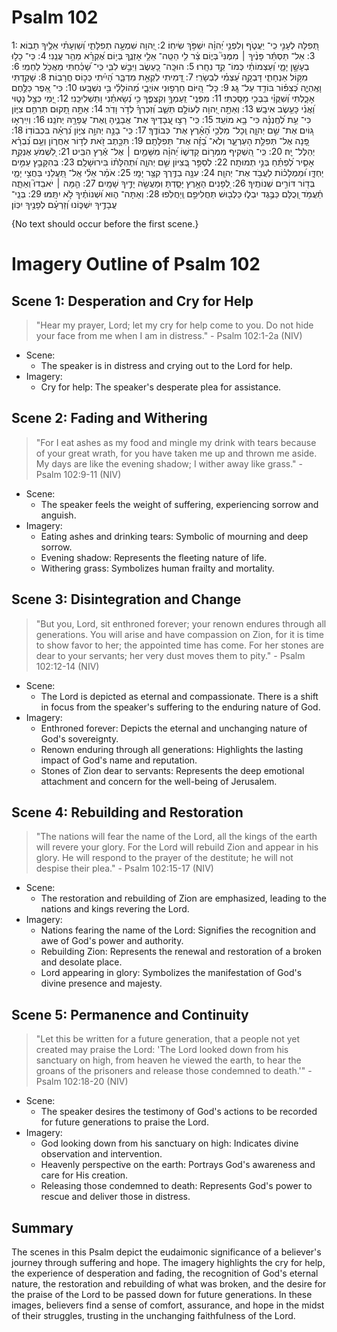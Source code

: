 # Psalm 102
1: תְּ֭פִלָּה לְעָנִ֣י כִֽי־ יַעֲטֹ֑ף וְלִפְנֵ֥י יְ֝הוָ֗ה יִשְׁפֹּ֥ךְ שִׂיחֽוֹ׃
2: יְ֭הוָה שִׁמְעָ֣ה תְפִלָּתִ֑י וְ֝שַׁוְעָתִ֗י אֵלֶ֥יךָ תָבֽוֹא׃
3: אַל־ תַּסְתֵּ֬ר פָּנֶ֨יךָ ׀ מִמֶּנִּי֮ בְּי֪וֹם צַ֫ר לִ֥י הַטֵּֽה־ אֵלַ֥י אָזְנֶ֑ךָ בְּי֥וֹם אֶ֝קְרָ֗א מַהֵ֥ר עֲנֵֽנִי׃
4: כִּֽי־ כָל֣וּ בְעָשָׁ֣ן יָמָ֑י וְ֝עַצְמוֹתַ֗י כְּמוֹ־ קֵ֥ד נִחָֽרוּ׃
5: הוּכָּֽה־ כָ֭עֵשֶׂב וַיִּבַ֣שׁ לִבִּ֑י כִּֽי־ שָׁ֝כַ֗חְתִּי מֵאֲכֹ֥ל לַחְמִֽי׃
6: מִקּ֥וֹל אַנְחָתִ֑י דָּבְקָ֥ה עַ֝צְמִ֗י לִבְשָׂרִֽי׃
7: דָּ֭מִיתִי לִקְאַ֣ת מִדְבָּ֑ר הָ֝יִ֗יתִי כְּכ֣וֹס חֳרָבֽוֹת׃
8: שָׁקַ֥דְתִּי וָאֶֽהְיֶ֑ה כְּ֝צִפּ֗וֹר בּוֹדֵ֥ד עַל־ גָּֽג׃
9: כָּל־ הַ֭יּוֹם חֵרְפ֣וּנִי אוֹיְבָ֑י מְ֝הוֹלָלַ֗י בִּ֣י נִשְׁבָּֽעוּ׃
10: כִּי־ אֵ֭פֶר כַּלֶּ֣חֶם אָכָ֑לְתִּי וְ֝שִׁקֻּוַ֗י בִּבְכִ֥י מָסָֽכְתִּי׃
11: מִפְּנֵֽי־ זַֽעַמְךָ֥ וְקִצְפֶּ֑ךָ כִּ֥י נְ֝שָׂאתַ֗נִי וַתַּשְׁלִיכֵֽנִי׃
12: יָ֭מַי כְּצֵ֣ל נָט֑וּי וַ֝אֲנִ֗י כָּעֵ֥שֶׂב אִיבָֽשׁ׃
13: וְאַתָּ֣ה יְ֭הוָה לְעוֹלָ֣ם תֵּשֵׁ֑ב וְ֝זִכְרְךָ֗ לְדֹ֣ר וָדֹֽר׃
14: אַתָּ֣ה תָ֭קוּם תְּרַחֵ֣ם צִיּ֑וֹן כִּי־ עֵ֥ת לְ֝חֶֽנְנָ֗הּ כִּי־ בָ֥א מוֹעֵֽד׃
15: כִּֽי־ רָצ֣וּ עֲ֭בָדֶיךָ אֶת־ אֲבָנֶ֑יהָ וְֽאֶת־ עֲפָרָ֥הּ יְחֹנֵֽנוּ׃
16: וְיִֽירְא֣וּ ג֭וֹיִם אֶת־ שֵׁ֣ם יְהוָ֑ה וְֽכָל־ מַלְכֵ֥י הָ֝אָ֗רֶץ אֶת־ כְּבוֹדֶֽךָ׃
17: כִּֽי־ בָנָ֣ה יְהוָ֣ה צִיּ֑וֹן נִ֝רְאָ֗ה בִּכְבוֹדֽוֹ׃
18: פָּ֭נָה אֶל־ תְּפִלַּ֣ת הָעַרְעָ֑ר וְלֹֽא־ בָ֝זָ֗ה אֶת־ תְּפִלָּתָֽם׃
19: תִּכָּ֣תֶב זֹ֭את לְד֣וֹר אַחֲר֑וֹן וְעַ֥ם נִ֝בְרָ֗א יְהַלֶּל־ יָֽהּ׃
20: כִּֽי־ הִ֭שְׁקִיף מִמְּר֣וֹם קָדְשׁ֑וֹ יְ֝הוָ֗ה מִשָּׁמַ֤יִם ׀ אֶל־ אֶ֬רֶץ הִבִּֽיט׃
21: לִ֭שְׁמֹעַ אֶנְקַ֣ת אָסִ֑יר לְ֝פַתֵּ֗חַ בְּנֵ֣י תְמוּתָֽה׃
22: לְסַפֵּ֣ר בְּ֭צִיּוֹן שֵׁ֣ם יְהוָ֑ה וּ֝תְהִלָּת֗וֹ בִּירוּשָׁלָֽ͏ִם׃
23: בְּהִקָּבֵ֣ץ עַמִּ֣ים יַחְדָּ֑ו וּ֝מַמְלָכ֗וֹת לַעֲבֹ֥ד אֶת־ יְהוָֽה׃
24: עִנָּ֖ה בַדֶּ֥רֶךְ קִצַּ֥ר יָמָֽי׃
25: אֹמַ֗ר אֵלִ֗י אַֽל־ תַּ֭עֲלֵנִי בַּחֲצִ֣י יָמָ֑י בְּד֖וֹר דּוֹרִ֣ים שְׁנוֹתֶֽיךָ׃
26: לְ֭פָנִים הָאָ֣רֶץ יָסַ֑דְתָּ וּֽמַעֲשֵׂ֖ה יָדֶ֣יךָ שָׁמָֽיִם׃
27: הֵ֤מָּה ׀ יֹאבֵדוּ֮ וְאַתָּ֪ה תַ֫עֲמֹ֥ד וְ֭כֻלָּם כַּבֶּ֣גֶד יִבְל֑וּ כַּלְּב֖וּשׁ תַּחֲלִיפֵ֣ם וְֽיַחֲלֹֽפוּ׃
28: וְאַתָּה־ ה֑וּא וּ֝שְׁנוֹתֶ֗יךָ לֹ֣א יִתָּֽמּוּ׃
29: בְּנֵֽי־ עֲבָדֶ֥יךָ יִשְׁכּ֑וֹנוּ וְ֝זַרְעָ֗ם לְפָנֶ֥יךָ יִכּֽוֹן׃

{No text should occur before the first scene.}
# Imagery Outline of Psalm 102

## Scene 1: Desperation and Cry for Help

> "Hear my prayer, Lord; let my cry for help come to you. Do not hide your face from me when I am in distress." - Psalm 102:1-2a (NIV)

- Scene:
  - The speaker is in distress and crying out to the Lord for help.
- Imagery:
  - Cry for help: The speaker's desperate plea for assistance.

## Scene 2: Fading and Withering

> "For I eat ashes as my food and mingle my drink with tears because of your great wrath, for you have taken me up and thrown me aside. My days are like the evening shadow; I wither away like grass." - Psalm 102:9-11 (NIV)

- Scene:
  - The speaker feels the weight of suffering, experiencing sorrow and anguish.
- Imagery:
  - Eating ashes and drinking tears: Symbolic of mourning and deep sorrow.
  - Evening shadow: Represents the fleeting nature of life.
  - Withering grass: Symbolizes human frailty and mortality.

## Scene 3: Disintegration and Change

> "But you, Lord, sit enthroned forever; your renown endures through all generations. You will arise and have compassion on Zion, for it is time to show favor to her; the appointed time has come. For her stones are dear to your servants; her very dust moves them to pity." - Psalm 102:12-14 (NIV)

- Scene:
  - The Lord is depicted as eternal and compassionate. There is a shift in focus from the speaker's suffering to the enduring nature of God.
- Imagery:
  - Enthroned forever: Depicts the eternal and unchanging nature of God's sovereignty.
  - Renown enduring through all generations: Highlights the lasting impact of God's name and reputation.
  - Stones of Zion dear to servants: Represents the deep emotional attachment and concern for the well-being of Jerusalem.

## Scene 4: Rebuilding and Restoration

> "The nations will fear the name of the Lord, all the kings of the earth will revere your glory. For the Lord will rebuild Zion and appear in his glory. He will respond to the prayer of the destitute; he will not despise their plea." - Psalm 102:15-17 (NIV)

- Scene:
  - The restoration and rebuilding of Zion are emphasized, leading to the nations and kings revering the Lord.
- Imagery:
  - Nations fearing the name of the Lord: Signifies the recognition and awe of God's power and authority.
  - Rebuilding Zion: Represents the renewal and restoration of a broken and desolate place.
  - Lord appearing in glory: Symbolizes the manifestation of God's divine presence and majesty.

## Scene 5: Permanence and Continuity

> "Let this be written for a future generation, that a people not yet created may praise the Lord: 'The Lord looked down from his sanctuary on high, from heaven he viewed the earth, to hear the groans of the prisoners and release those condemned to death.'" - Psalm 102:18-20 (NIV)

- Scene:
  - The speaker desires the testimony of God's actions to be recorded for future generations to praise the Lord.
- Imagery:
  - God looking down from his sanctuary on high: Indicates divine observation and intervention.
  - Heavenly perspective on the earth: Portrays God's awareness and care for His creation.
  - Releasing those condemned to death: Represents God's power to rescue and deliver those in distress.

## Summary

The scenes in this Psalm depict the eudaimonic significance of a believer's journey through suffering and hope. The imagery highlights the cry for help, the experience of desperation and fading, the recognition of God's eternal nature, the restoration and rebuilding of what was broken, and the desire for the praise of the Lord to be passed down for future generations. In these images, believers find a sense of comfort, assurance, and hope in the midst of their struggles, trusting in the unchanging faithfulness of the Lord.